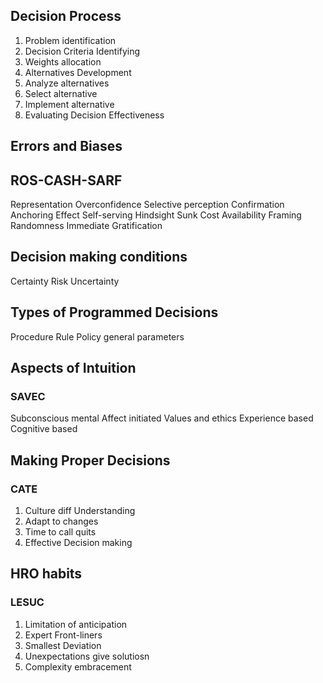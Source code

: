 ## Decision Process
1. Problem identification
2. Decision Criteria Identifying
3. Weights allocation
4. Alternatives Development
5. Analyze alternatives
6. Select alternative
7. Implement alternative
8. Evaluating Decision Effectiveness

## Errors and Biases
## ROS-CASH-SARF
Representation
Overconfidence
Selective perception
Confirmation
Anchoring Effect
Self-serving
Hindsight
Sunk Cost
Availability
Framing
Randomness
Immediate Gratification

## Decision making conditions
Certainty
Risk
Uncertainty
## Types of Programmed Decisions
Procedure
Rule
Policy general parameters

## Aspects of Intuition
### SAVEC
Subconscious mental
Affect initiated
Values and ethics
Experience based
Cognitive based

## Making Proper Decisions
### CATE
1. Culture diff Understanding
2. Adapt to changes
3. Time to call quits
4. Effective Decision making

## HRO habits
### LESUC
1. Limitation of anticipation
2. Expert Front-liners
3. Smallest Deviation
4. Unexpectations give solutiosn
5. Complexity embracement